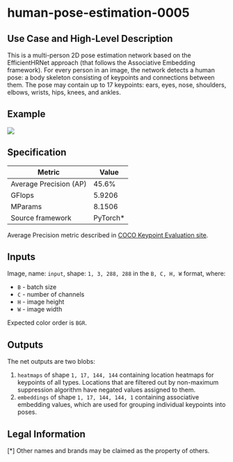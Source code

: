 # human-pose-estimation-0005

## Use Case and High-Level Description

This is a multi-person 2D pose estimation network based on the EfficientHRNet approach (that follows the Associative Embedding framework).
For every person in an image, the network detects a human pose: a body skeleton consisting of keypoints and connections between them.
The pose may contain up to 17 keypoints: ears, eyes, nose, shoulders, elbows, wrists, hips, knees, and ankles.

## Example

![](./human-pose-estimation-0005.png)

## Specification

| Metric                          | Value                                     |
|---------------------------------|-------------------------------------------|
| Average Precision (AP)          | 45.6%                                     |
| GFlops                          | 5.9206                                    |
| MParams                         | 8.1506                                    |
| Source framework                | PyTorch\*                                 |

Average Precision metric described in [COCO Keypoint Evaluation site](https://cocodataset.org/#keypoints-eval).

## Inputs

Image, name: `input`, shape: `1, 3, 288, 288` in the `B, C, H, W` format, where:

- `B` - batch size
- `C` - number of channels
- `H` - image height
- `W` - image width

Expected color order is `BGR`.

## Outputs

The net outputs are two blobs:

1. `heatmaps` of shape `1, 17, 144, 144` containing location heatmaps for keypoints of all types. Locations that are filtered out by non-maximum suppression algorithm have negated values assigned to them.
2. `embeddings` of shape `1, 17, 144, 144, 1` containing associative embedding values, which are used for grouping individual keypoints into poses.

## Legal Information
[*] Other names and brands may be claimed as the property of others.
